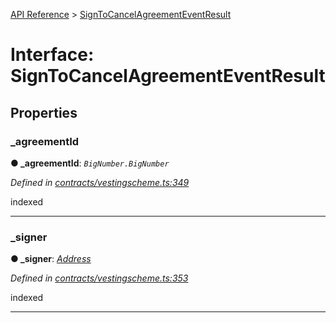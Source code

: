 [API Reference](../README.md) > [SignToCancelAgreementEventResult](../interfaces/SignToCancelAgreementEventResult.md)



# Interface: SignToCancelAgreementEventResult


## Properties
<a id="_agreementId"></a>

###  _agreementId

**●  _agreementId**:  *`BigNumber.BigNumber`* 

*Defined in [contracts/vestingscheme.ts:349](https://github.com/daostack/arc.js/blob/caacbb2/lib/contracts/vestingscheme.ts#L349)*



indexed




___

<a id="_signer"></a>

###  _signer

**●  _signer**:  *[Address](../#Address)* 

*Defined in [contracts/vestingscheme.ts:353](https://github.com/daostack/arc.js/blob/caacbb2/lib/contracts/vestingscheme.ts#L353)*



indexed




___


